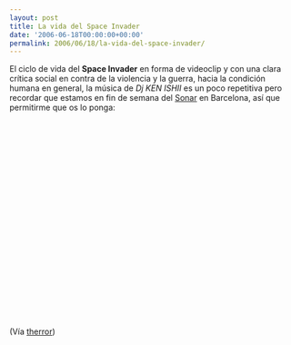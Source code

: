 ```yaml
---
layout: post
title: La vida del Space Invader
date: '2006-06-18T00:00:00+00:00'
permalink: 2006/06/18/la-vida-del-space-invader/
---
```

El ciclo de vida del <span style="font-weight:bold;">Space Invader</span> en forma de videoclip y con una clara crítica social en contra de la violencia y la guerra, hacia la condición humana en general, la música de <span style="font-style:italic;">Dj KEN ISHII</span> es un poco repetitiva pero recordar que estamos en fin de semana del <a href="http://www.sonar.es">Sonar</a> en Barcelona, así que permitirme que os lo ponga:

<object width="425" height="350"><param name="movie" value="http://www.youtube.com/v/oYzk5dkP6Rs"></param><embed src="http://www.youtube.com/v/oYzk5dkP6Rs" type="application/x-shockwave-flash" width="425" height="350"></embed></object>


(Vía <a href="http://www.therror.com/blog/10000001101/la_vida_de_un_space_invader">therror</a>)
